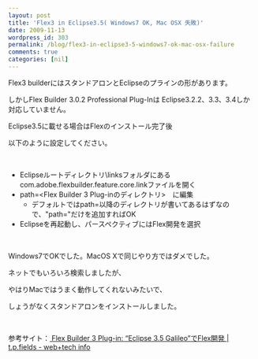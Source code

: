 ```yaml
---
layout: post
title: 'Flex3 in Eclipse3.5( Windows7 OK, Mac OSX 失敗)'
date: 2009-11-13
wordpress_id: 303
permalink: /blog/flex3-in-eclipse3-5-windows7-ok-mac-osx-failure
comments: true
categories: [nil]
---
```

<div class="section">
<p>Flex3 builderにはスタンドアロンとEclipseのプラインの形があります。</p>
<p>しかしFlex Builder 3.0.2 Professional Plug-Inは Eclipse3.2.2、3.3、3.4しか対応していません。</p>
<p>Eclipse3.5に載せる場合はFlexのインストール完了後</p>
<p>以下のように設定してください。</p>
<br/>
<ul>
<li>Eclipseルートディレクトリ\linksフォルダにあるcom.adobe.flexbuilder.feature.core.linkファイルを開く</li>
<li>path=&#60;Flex Builder 3 Plug-inのディレクトリ&#62;　に編集
<ul>
<li>デフォルトではpath=以降のディレクトリが書いてあるはずなので、"path="だけを追加すればOK</li>
</ul>
</li>
<li>Eclipseを再起動し、パースペクティブにはFlex開発を選択</li>
</ul>
<br/>
<p>Windows7でOKでした。MacOS Xで同じやり方ではダメでした。</p>
<p>ネットでもいろいろ検索しましたが、</p>
<p>やはりMacではうまく動作してくれないみたいで、</p>
<p>しょうがなくスタンドアロンをインストールしました。</p>
<br/>
<p>参考サイト：<a href="http://tpfields.xrea.jp/tips/develop-air-with-flex-builder-3-plugin-and-eclipse-35-galileo.html" target="_blank">  Flex Builder 3 Plug-in: &#8220;Eclipse 3.5 Galileo&#8221;でFlex開発 | t.p.fields - web+tech info</a></p>
</div>
